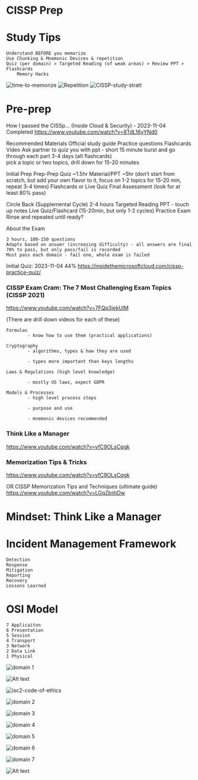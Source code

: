 # CISSP Prep

# Study Tips
    Understand BEFORE you memorize
    Use Chunking & Mnemonic Devices & repetition
    Quiz (per domain) > Targeted Reading (of weak areas) > Review PPT > Flashcards
        Memory Hacks
![time-to-memorize](image-4.png)
![Repetition](image-5.png)
![CISSP-study-stratt](image-6.png)


# Pre-prep	

How I passed the CISSp… (Inside Cloud & Security) - 2023-11-04 Completed
https://www.youtube.com/watch?v=8TdL16yYNd0


Recommended Materials
	Official study guide
	Practice questions
	Flashcards
	Video
	Ask partner to quiz you with ppt - short 15 minute burst and go through each part 3-4 days (alt flashcards)\
	pick a topic or two topics, drill down for 15-20 minutes


Initial Prep
	Prep-Prep
	Quiz ~1.5hr
	Material/PPT ~5hr (don’t start from scratch, but add your own flavor to it, focus on 1-2 topics for 15-20 min, repeat 3-4 times)
	Flashcards or Live Quiz
	Final Assessment (look for at least 80% pass)

Circle Back (Supplemental Cycle) 2-4 hours
	Targeted Reading
	PPT - touch up notes
	Live Quiz/Flashcard (15-20min, but only 1-2 cycles)
	Practice Exam
	Rinse and repeated until ready?

About the Exam

	3 hours, 100-150 questions
	Adapts based on answer (increasing difficulty) - all answers are final
	70% to pass, but only pass/fail is recorded
	Must pass each domain - fail one, whole exam is failed




Initial Quiz: 2023-11-04 44%
https://insidethemicrosoftcloud.com/cissp-practice-quiz/ 


### CISSP Exam Cram: The 7 Most Challenging Exam Topics (CISSP 2021)

https://www.youtube.com/watch?v=7FQp3jekUlM

(There are drill down videos for each of these)
	
	Formulas 	
			- know how to use them (practical applications)

	Cryptography 	
			- algorithms, types & how they are used 

			- types more important than keys lengths
			
	Laws & Regulations (high level knowledge)

			- mostly US laws, expect GDPR

	Models & Processes
			- high level process steps
		
			- purpose and use

			- mnemonic devices recommended 
	


### Think Like a Manager
https://www.youtube.com/watch?v=vfC9OLsCqgk

### Memorization Tips & Tricks
https://www.youtube.com/watch?v=vfC9OLsCqgk

OR
CISSP Memorization Tips and Techniques (ultimate guide)
https://www.youtube.com/watch?v=LGqZbiitiDw


# Mindset: Think Like a Manager


# Incident Management Framework
    Detection
    Response
    Mitigation
    Reporting
    Recovery
    Lessons Learned

# OSI Model
    7 Applicaiton
    6 Presentation
    5 Session
    4 Transport
    3 Network
    2 Data Link
    1 Physical


![domain 1](image-7.png)

<!-- <img style="float: right;" src="image-8.png"> -->

![Alt text](image-8.png)

![isc2-code-of-ethics](image-3.png)


![domain 2](image-10.png)

![domain 3](image-9.png)

![domain 4](image-11.png)

![domain 5](image-12.png)

![domain 6](image-13.png)

![domain 7](image-14.png)

![Alt text](image-15.png)